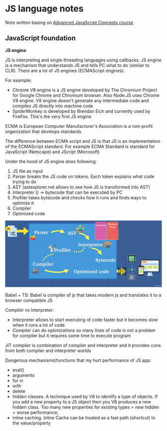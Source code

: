 # JS language notes

Note written basing on [Advanced JavaScript Concepts course](https://www.udemy.com/advanced-javascript-concepts)

## JavaScript foundation

**JS engine**

JS is interpreting and single threading languages using callbacks. JS engine is a mechanism that understands JS and tells PC what to do (similar to CLR). There are a lot of JS engines (ECMAScript engines). 

For example: 
- Chrome V8 engine is a JS engine developed by The Chromium Project for Google Chrome and Chromium browser. Also Node.JS uses Chrome V8 engine. V8 engine doesn't generate any intermediate code and compiles JS directly into machine code
- SpiderMonkey is developed by Brendan Eich and currently used by FireFox. This's the very first JS engine

ECMA is European Computer Manufacturer's Association is a non-profit organization that develops standards. 

The difference between ECMA script and JS is that JS is an implementation of the ECMAScript standard. For example ECMA Standard is standard for JavaScript (Netscape) and JScript (Microsoft)

Under the hood of JS engine does following:
1. JS file as input
1. Parser breaks the JS code on tokens. Each token explains what code trying to do
1. AST (astexplorer.net allows to see how JS is transformed into AST)
1. Interpreter () -> bytecode that can be executed by PC
1. Profiler takes bytecode and checks how it runs and finds ways to optimize it
1. Compiler
1. Optimized code

![Under the hood of JS engin](./images/V8_schema.png)

Babel + TS: Babel is compiler of js that takes modern js and translates it to a browser compatible JS

Compiler vs Interpreter:
- Interpreter allows to start executing of code faster but it becomes slow when it runs a lot of code
- Compiler can do optimizations so many lines of code is not a problem for compiler but it requires some time to execute program

JIT compiler is combination of compiler and interpreter and it provides cons from both compiler and interpreter worlds

Dangerous mechanisms\functions that my hurt performance of JS app:
- eval()
- arguments
- for in
- with
- delete
- hidden classes. A technique used by V8 to identify a type of objects. If you add a new property to a JS object then you V8 produces a new hidden class. Too many new properties for existing types = new hidden = worse performance;
- inline caching. Inline Cache can be treated as a fast path (shortcut) to the value/property
